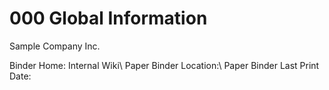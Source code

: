 # 000 Global Information

Sample Company Inc.

Binder Home: Internal Wiki\\
Paper Binder Location:\\
Paper Binder Last Print Date:
